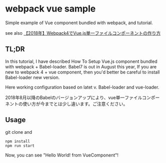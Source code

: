# webpack vue sample
Simple example of Vue component bundled with webpack, and tutorial.

see also [【2018年】Webpack4でVue.js単一ファイルコンポーネントの作り方](https://qiita.com/Inoue_M_/items/0dd60b2d4c9af5d4c699)

## TL;DR
In this tutorial, I have described How To Setup Vue.js component bundled with webpack + Babel-loader. 
Babel7 is out in August this year, If you are new to webpack 4 + vue component, then you'd better be careful to install Babel-loader new version.

Here working configuration based on latet v. Babel-loader and vue-loader.

2018年8月以降のBabelのバージョンアップにより、vue単一ファイルコンポーネントの使い方が今までとは少し違います。ご注意ください。

## Usage
git clone and
```
npm install
npm run start
```

Now, you can see "Hello World! from VueComponent"!
